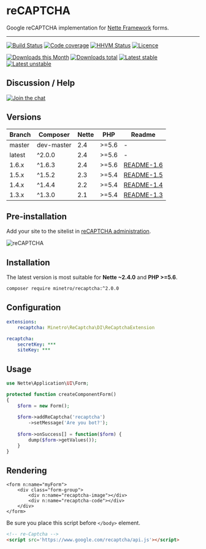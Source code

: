 # reCAPTCHA

Google reCAPTCHA implementation for [Nette Framework](https://github.com/nette/forms) forms.

-----

[![Build Status](https://img.shields.io/travis/minetro/reCAPTCHA.svg?style=flat-square)](https://travis-ci.org/minetro/reCAPTCHA)
[![Code coverage](https://img.shields.io/coveralls/minetro/reCAPTCHA.svg?style=flat-square)](https://coveralls.io/r/minetro/reCAPTCHA)
[![HHVM Status](https://img.shields.io/hhvm/minetro/reCAPTCHA.svg?style=flat-square)](http://hhvm.h4cc.de/package/minetro/reCAPTCHA)
[![Licence](https://img.shields.io/packagist/l/minetro/recaptcha.svg?style=flat-square)](https://packagist.org/packages/minetro/recaptcha)

[![Downloads this Month](https://img.shields.io/packagist/dm/minetro/recaptcha.svg?style=flat-square)](https://packagist.org/packages/minetro/recaptcha)
[![Downloads total](https://img.shields.io/packagist/dt/minetro/recaptcha.svg?style=flat-square)](https://packagist.org/packages/minetro/recaptcha)
[![Latest stable](https://img.shields.io/packagist/v/minetro/recaptcha.svg?style=flat-square)](https://packagist.org/packages/minetro/recaptcha)
[![Latest unstable](https://img.shields.io/packagist/vpre/minetro/recaptcha.svg?style=flat-square)](https://packagist.org/packages/minetro/recaptcha)

## Discussion / Help

[![Join the chat](https://img.shields.io/gitter/room/minetro/nette.svg?style=flat-square)](https://gitter.im/minetro/nette?utm_source=badge&utm_medium=badge&utm_campaign=pr-badge&utm_content=badge)

## Versions

| Branch | Composer   | Nette | PHP   | Readme |
|--------|------------|------ | ----- | -------|
| master | dev-master | 2.4   | >=5.6 | -      |
| latest | ^2.0.0     | 2.4   | >=5.6 | -      |
| 1.6.x  | ^1.6.3     | 2.4   | >=5.6 | [README-1.6](https://github.com/minetro/reCAPTCHA/blob/master/.docs/README-1.6.md) |
| 1.5.x  | ^1.5.2     | 2.3   | >=5.4 | [README-1.5](https://github.com/minetro/reCAPTCHA/blob/master/.docs/README-1.5.md) |
| 1.4.x  | ^1.4.4     | 2.2   | >=5.4 | [README-1.4](https://github.com/minetro/reCAPTCHA/blob/master/.docs/README-1.4.md) |
| 1.3.x  | ^1.3.0     | 2.1   | >=5.4 | [README-1.3](https://github.com/minetro/reCAPTCHA/blob/master/.docs/README-1.3.md) |

## Pre-installation

Add your site to the sitelist in [reCAPTCHA administration](https://www.google.com/recaptcha/admin#list).

![reCAPTCHA](https://rawgit.com/minetro/reCAPTCHA/master/.docs/recaptcha.png)

## Installation

The latest version is most suitable for **Nette ~2.4.0** and **PHP >=5.6**.

```sh
composer require minetro/recaptcha:^2.0.0
```

## Configuration

```yaml
extensions:
    recaptcha: Minetro\ReCaptcha\DI\ReCaptchaExtension

recaptcha:
    secretKey: ***
    siteKey: ***
```

## Usage

```php
use Nette\Application\UI\Form;

protected function createComponentForm() 
{
    $form = new Form();
    
    $form->addReCaptcha('recaptcha')
        ->setMessage('Are you bot?');
    
    $form->onSuccess[] = function($form) {
        dump($form->getValues());
    }
}
```

## Rendering

```smarty
<form n:name="myForm">
	<div class="form-group">
		<div n:name="recaptcha-image"></div>
		<div n:name="recaptcha-code"></div>
	</div>
</form>
```

Be sure you place this script before `</body>` element.

```html
<!-- re-Captcha -->
<script src='https://www.google.com/recaptcha/api.js'></script>
```
